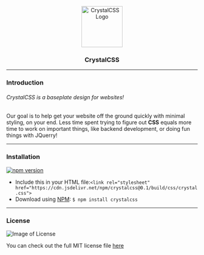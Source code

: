 <p align="center">
  <img src="https://cdn.jtw-r.com/crystalcss/img/crystalcss-tiny.jpg" width="108" height="108" alt="CrystalCSS Logo">
</p>

<h3 align="center">
  CrystalCSS
</h3>

---
### Introduction
###### CrystalCSS is a baseplate design for websites!

Our goal is to help get your website off the ground quickly with minimal styling, on your end. Less time spent trying to figure out **CSS** equals more time to work on important things, like backend development, or doing fun things with JQuerry!

---
### Installation
[![npm version](https://badge.fury.io/js/crystalcss.svg)](https://badge.fury.io/js/crystalcss)
* Include this in your HTML file:`<link rel="stylesheet" href="https://cdn.jsdelivr.net/npm/crystalcss@0.1/build/css/crystal.css">`
* Download using [NPM](https://www.npmjs.com/): `$ npm install crystalcss`

---
### License

![Image of License](https://cdn.jtw-r.com/crystalcss/img/license.png)

You can check out the full MIT license file [here](https://github.com/crystalcss/crystalcss/blob/master/LICENSE)
